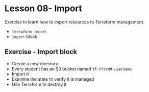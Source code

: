 # Lesson 08- Import

Exercise to learn how to import resources to Terraform management.
- `terraform import`
- `import` block

## Exercise - Import block

- Create a new directory
- Every student has an S3 bucket named `tf-YYYYMM-username`
- Import it 
- Examine the state to verify it is managed
- Use Terraform to destroy it
